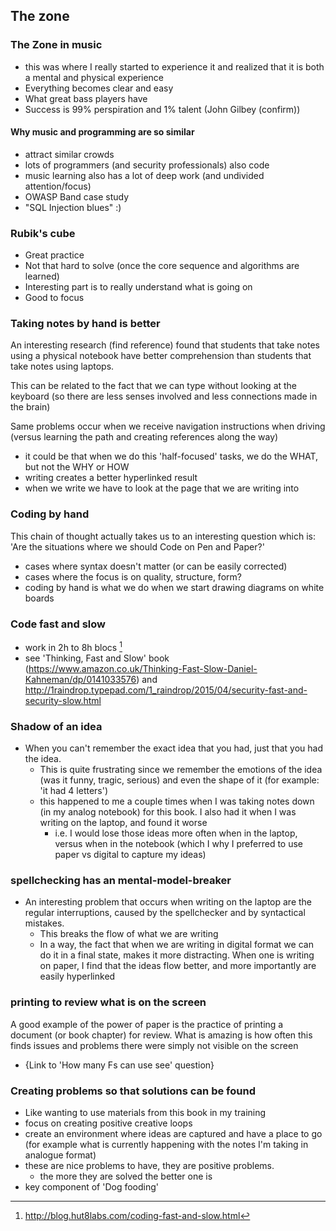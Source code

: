 ## The zone

### The Zone in music

- this was where I really started to experience it and realized that it is both a mental and physical experience
- Everything becomes clear and easy
- What great bass players have
- Success is 99% perspiration and 1% talent (John Gilbey (confirm))

#### Why music and programming are so similar

- attract similar crowds
- lots of programmers (and security professionals) also code
- music learning also has a lot of deep work (and undivided attention/focus)
- OWASP Band case study
 - "SQL Injection blues" :)

### Rubik's cube

- Great practice
- Not that hard to solve (once the core sequence and algorithms are learned)
- Interesting part is to really understand what is going on
- Good to focus

### Taking notes by hand is better

An interesting research (find reference) found that students that take notes using a physical notebook have better comprehension than students that take notes using laptops.

This can be related to the fact that we can type without looking at the keyboard (so there are less senses involved and less connections made in the brain)

Same problems occur when we receive navigation instructions when driving (versus learning the path and creating references along the way)

- it could be that when we do this 'half-focused' tasks, we do the WHAT, but not the WHY or HOW
- writing creates a better hyperlinked result
- when we write we have to look at the page that we are writing into

### Coding by hand

This chain of thought actually takes us to an interesting question which is: 'Are the situations where we should Code on Pen and Paper?'

- cases where syntax doesn't matter (or can be easily corrected)
- cases where the focus is on quality, structure, form?
- coding by hand is what we do when we start drawing diagrams on white boards

### Code fast and slow

  - work in 2h to 8h blocs [^hut8labs]
  - see 'Thinking, Fast and Slow' book (https://www.amazon.co.uk/Thinking-Fast-Slow-Daniel-Kahneman/dp/0141033576) and http://1raindrop.typepad.com/1_raindrop/2015/04/security-fast-and-security-slow.html

[^hut8labs]:  http://blog.hut8labs.com/coding-fast-and-slow.html

### Shadow of an idea

- When you can't remember the exact idea that you had, just that you had the idea.
  - This is quite frustrating since we remember the emotions of the idea (was it funny, tragic, serious) and even the shape  of it (for example: 'it had 4 letters')
  - this happened to me a couple times when I was taking notes down (in my analog notebook) for this book. I also had it when I was writing on the laptop, and found it worse
    - i.e. I would lose those ideas more often when in the laptop, versus when in the notebook (which I why I preferred to use paper vs digital to capture my ideas)

### spellchecking has an mental-model-breaker

- An interesting problem that occurs when writing on the laptop are the regular interruptions, caused by the spellchecker and by syntactical mistakes.
  - This breaks the flow of what we are writing
  - In a way, the fact that when we are writing in digital format we can do it in a final state, makes it more distracting. When one is writing on paper, I find that the ideas flow better, and more importantly are easily hyperlinked

### printing to review what is on the screen

A good example of the power of paper is the practice of printing a document (or book chapter) for review. What is amazing is how often this finds issues and problems there were simply not visible on the screen
  - {Link to 'How many Fs can use see' question}

### Creating problems so that solutions can be found

  - Like wanting to use materials from this book in my training
  - focus on creating positive creative loops
  - create an environment where ideas are captured and have a place to go (for example what is currently happening with the notes I'm taking in analogue format)
  - these are nice problems to have, they are positive problems.
    - the more they are solved the better one is
  - key component of 'Dog fooding'
